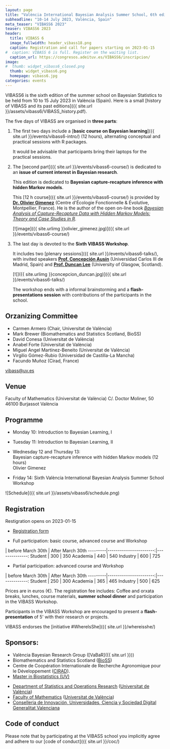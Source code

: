 ```yaml
---
layout: page
title: "València International Bayesian Analysis Summer School, 6th edition"
subheadline: "10-14 July 2023, València, Spain"
meta_teaser: "VIBASS6 2023"
teaser: VIBASS6 2023
header:
  title: VIBASS 6
  image_fullwidth: header_vibass18.png
  caption: Registration and call for papers starting on 2023-01-15
#  caption: VIBASS 6 is full. Register on the waiting list.
  caption_url: https://congresos.adeituv.es/VIBASS6/inscripcion/
image:
#  thumb: widget_vibass6_closed.png
  thumb: widget_vibass6.png
  homepage: vibass6.jpg
categories: events
---
```


VIBASS6 is the sixth edition of the summer school on Bayesian Statistics to be held from 10 to 15 July 2023 in València (Spain).
Here is a small [history of VIBASS and its past editions]({{ site.url }}/assets/vibass6/VIBASS_history.pdf).

The five days of VIBASS are organised in __three parts__:

1. The first two days include a [__basic course on Bayesian learning__]({{ site.url }}/events/vibass6-intro/) (12 hours), alternating conceptual and practical sessions with R packages.

	It would be advisable that participants bring their laptops for the practical sessions.

2. The [second part]({{ site.url }}/events/vibass6-course/) is dedicated to an __issue of current interest in Bayesian research__. 

	This edition is dedicated to __Bayesian capture-recapture inference with hidden Markov models__.

	This [12 h course]({{ site.url }}/events/vibass6-course/) is provided by [__Dr. Olivier Gimenez__](https://oliviergimenez.github.io/) (Centre d'Écologie Fonctionnelle & Évolutive, Montpellier, France). He is the author of the open on-line book [_Bayesian Analysis of Capture-Recapture Data with Hidden Markov Models: Theory and Case Studies in R_](https://oliviergimenez.github.io/banana-book/).

    [![image]({{ site.urlimg }}olivier_gimenez.jpg)]({{ site.url }}/events/vibass6-course/)



3. The last day is devoted to the __Sixth VIBASS Workshop__.

	It includes two [plenary sessions]({{ site.url }}/events/vibass6-talks/), with invited speakers [__Prof. Concepción Ausín__](https://sites.google.com/view/concepcion-ausin) (Universidad Carlos III de Madrid, Spain) and [__Prof. Duncan Lee__](https://www.gla.ac.uk/schools/mathematicsstatistics/staff/duncanlee/) (University of Glasgow, Scotland).

    [![]({{ site.urlimg }}concepcion_duncan.jpg)]({{ site.url }}/events/vibass6-talks/)
       
    The workshop ends with a informal brainstorming and a __flash-presentations session__ with contributions of the participants in the school.


## Orzanizing Committee

- Carmen Armero (Chair, Universitat de València)
- Mark Brewer (Biomathematics and Statistics Scotland, BioSS)
- David Conesa (Universitat de València)
- Anabel Forte (Universitat de València)
- Miguel Angel Martínez-Beneito (Universitat de València)
- Virgilio Gómez-Rubio (Universidad de Castilla-La Mancha)
- Facundo Muñoz (Cirad, France)

[vibass@uv.es](mailto:vibass@uv.es)

## Venue

Faculty of Mathematics (Universitat de València)
C/. Doctor Moliner, 50
46100 Burjassot
València


## Programme

-   Monday 10: Introduction to Bayesian Learning, I

-   Tuesday 11: Introduction to Bayesian Learning, II

-   Wednesday 12 and Thursday 13:\
    Bayesian capture-recapture inference with hidden Markov models (12 hours)\
    Olivier Gimenez

-   Friday 14: Sixth València International Bayesian Analysis Summer School Workshop

![Schedule]({{ site.url }}/assets/vibass6/schedule.png)

<!--

  Time         | Monday 18     | Tuesday 19    | Wednesday 20    | Thursday 21    | Friday 22
-------------  | --------------| --------------| ----------------| ---------------| ---------------------
  08:45-09:00  | Registration  |               |                 |                | 
  09:00-09:10  | Welcome       |               |                 |                | 
  09:10-09:40  | Basics I      | Basics V      | R-INLA          | R-INLA         |               
  09:40-10:15  |               |               |                 |                | Invited I (MEC)
  11:00-11:30  |               | Coffee Break  | Coffee Break    | Coffee Break   | Coffee Break
  11:30-12:00  | Coffee Break  | Basics VI     | R-INLA          | R-INLA         | Invited II (GB)
  12:00-12:30  | Basics II     |               |                 |                | Posters oral presentation
  12:30-13:00  |               |               |                 |                |                 
  13:00-13:30  |               | Lunch         | Lunch           | Lunch          |                 
  13:30-14:00  | Lunch         |               |                 |                | Closing session
  14:00-14:30  |               |               | R-INLA          | R-INLA         | Lunch
  14:30-15:00  |               | Basics VII    |                 |                |          
  15:00-16:00  | Basics III    |               |                 |                | 
  16:00-16:30  |               | Coffee Break  | Orxata Break    | Orxata Break   | 
  16:30-17:00  | Orxata Break  | Basics VIII   | R-INLA          | R-INLA         | 
  17:00-18:00  | Basics IV     |               |                 |                | 
  18:00-18:30  |               |               |                 |                | 
               |               |               |                 | Gala Diner     | 
-->

## Registration

<!--

Registrations are fully booked.
Please register on the [waiting lists](https://congresos.adeituv.es/VIBASS6/inscripcion/).
Thanks for your interest!

-->

Restigration opens on 2023-01-15

- [Registration form](https://congresos.adeituv.es/VIBASS6/inscripcion/) 

- Full participation: basic course, advanced course and Workshop

 | before March 30th | After March 30th 
---------|-----------------------:|--------------:
 Student | 300 | 350 
 Academia | 440 | 540 
 Industry | 600 | 725 

- Partial participation: advanced course and Workshop

 | before March 30th | After March 30th 
---------|-----------------------:|--------------:
 Student | 250 | 300 
 Academia | 365 | 465 
 Industry | 500 | 625 

Prices are in euros (€).
The registration fee includes: Coffee and orxata breaks, lunches, course materials, __summer school dinner__ and participation in the VIBASS Workshop.

Participants in the VIBASS Workshop are encouraged to present a __flash-presentation__ of 5' with their research or projects.

VIBASS endorses the [initiative #WhereIsShe]({{ site.url }}/whereisshe/)


## Sponsors:

- València Bayesian Research Group ([VaBaR]({{ site.url }}))
- Biomathematics and Statistics Scotland ([BioSS](http://www.bioss.ac.uk/))
- Centre de Coopération Internationale de Recherche Agronomique pour le Développement ([CIRAD](https://www.cirad.fr/)).
- [Master in Biostatistics (UV)](https://www.uv.es/uvweb/master-biostatistics/en/master-s-degree-biostatistics-1285882529090.html)
<!-- - [Master in Data Science (UV)](https://www.uv.es/uvweb/master-data-science/en/master-s-degree-data-science-1285949661373.html) -->
- [Department of Statistics and Operations Research](http://www.uv.es/eio) ([Universitat de València](http://www.uv.es/))
- [Faculty of Mathematics](http://www.uv.es/matematiques) ([Universitat de València](http://www.uv.es/))
- [Conselleria de Innovación, Universidades, Ciencia y Sociedad Digital](https://innova.gva.es/es/) [Generalitat Valenciana](https://www.gva.es/en/inicio/presentacion)


## Code of conduct

Please note that by participating at the VIBASS school you implicitly agree and adhere to our [code of conduct]({{ site.url }}/coc/)

<img class="t60" src="{{ site.urlimg }}footer_vibass21.png" alt="">

